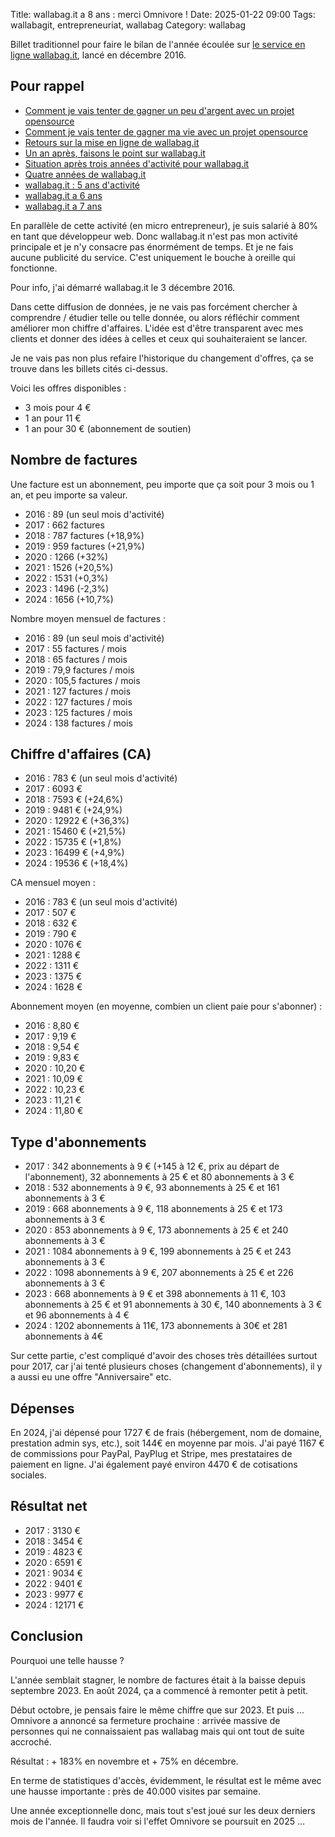 Title: wallabag.it a 8 ans : merci Omnivore !
Date: 2025-01-22 09:00
Tags: wallabagit, entrepreneuriat, wallabag
Category: wallabag

Billet traditionnel pour faire le bilan de l'année écoulée sur [le service en ligne wallabag.it](https://wallabag.it/fr), lancé en décembre 2016.

## Pour rappel

* [Comment je vais tenter de gagner un peu d'argent avec un projet opensource]({filename}service-wallabag-it.md)
* [Comment je vais tenter de gagner ma vie avec un projet opensource]({filename}comment-je-vais-tenter-de-gagner-ma-vie-avec-un-projet-opensource.md)
* [Retours sur la mise en ligne de wallabag.it]({filename}retours-mise-ligne-wallabagit.md)
* [Un an après, faisons le point sur wallabag.it]({filename}un-an-apres-faisons-le-point-sur-wallabag-it.md)
* [Situation après trois années d'activité pour wallabag.it]({filename}situation-apres-trois-annees-dactivites-pour-wallabag-it.md)
* [Quatre années de wallabag.it]({filename}quatre-annees.md)
* [wallabag.it : 5 ans d'activité]({filename}bilan-5ans.md)
* [wallabag.it a 6 ans]({filename}wallabagit-6ans.md)
* [wallabag.it a 7 ans]({filename}wallabagit-7ans.md)

En parallèle de cette activité (en micro entrepreneur), je suis salarié à 80% en tant que développeur web. Donc wallabag.it n'est pas mon activité principale et je n'y consacre pas énormément de temps. Et je ne fais aucune publicité du service.
C'est uniquement le bouche à oreille qui fonctionne.

Pour info, j'ai démarré wallabag.it le 3 décembre 2016.

Dans cette diffusion de données, je ne vais pas forcément chercher à comprendre / étudier telle ou telle donnée, ou alors réfléchir comment améliorer mon chiffre d'affaires. L'idée est d'être transparent avec mes clients et donner des idées à celles et ceux qui souhaiteraient se lancer.

Je ne vais pas non plus refaire l'historique du changement d'offres, ça se trouve dans les billets cités ci-dessus.

Voici les offres disponibles :

* 3 mois pour 4 €
* 1 an pour 11 €
* 1 an pour 30 € (abonnement de soutien)

## Nombre de factures

Une facture est un abonnement, peu importe que ça soit pour 3 mois ou 1 an, et peu importe sa valeur.

* 2016 : 89 (un seul mois d'activité)
* 2017 : 662 factures
* 2018 : 787 factures (+18,9%)
* 2019 : 959 factures (+21,9%)
* 2020 : 1266 (+32%)
* 2021 : 1526 (+20,5%)
* 2022 : 1531 (+0,3%)
* 2023 : 1496 (-2,3%)
* 2024 : 1656 (+10,7%)

Nombre moyen mensuel de factures :

* 2016 : 89 (un seul mois d'activité)
* 2017 : 55 factures / mois
* 2018 : 65 factures / mois
* 2019 : 79,9 factures / mois
* 2020 : 105,5 factures / mois
* 2021 : 127 factures / mois
* 2022 : 127 factures / mois
* 2023 : 125 factures / mois
* 2024 : 138 factures / mois

## Chiffre d'affaires (CA)

* 2016 : 783 € (un seul mois d'activité)
* 2017 : 6093 €
* 2018 : 7593 € (+24,6%)
* 2019 : 9481 € (+24,9%)
* 2020 : 12922 € (+36,3%)
* 2021 : 15460 € (+21,5%)
* 2022 : 15735 € (+1,8%)
* 2023 : 16499 € (+4,9%)
* 2024 : 19536 € (+18,4%)

CA mensuel moyen :

* 2016 : 783 € (un seul mois d'activité)
* 2017 : 507 €
* 2018 : 632 €
* 2019 : 790 €
* 2020 : 1076 €
* 2021 : 1288 €
* 2022 : 1311 €
* 2023 : 1375 €
* 2024 : 1628 €

Abonnement moyen (en moyenne, combien un client paie pour s'abonner) :

* 2016 : 8,80 €
* 2017 : 9,19 €
* 2018 : 9,54 €
* 2019 : 9,83 €
* 2020 : 10,20 €
* 2021 : 10,09 €
* 2022 : 10,23 €
* 2023 : 11,21 €
* 2024 : 11,80 €

## Type d'abonnements

* 2017 : 342 abonnements à 9 € (+145 à 12 €, prix au départ de l'abonnement), 32 abonnements à 25 € et 80 abonnements à 3 €
* 2018 : 532 abonnements à 9 €, 93 abonnements à 25 € et 161 abonnements à 3 €
* 2019 : 668 abonnements à 9 €, 118 abonnements à 25 € et 173 abonnements à 3 €
* 2020 : 853 abonnements à 9 €, 173 abonnements à 25 € et 240 abonnements à 3 €
* 2021 : 1084 abonnements à 9 €, 199 abonnements à 25 € et 243 abonnements à 3 €
* 2022 : 1098 abonnements à 9 €, 207 abonnements à 25 € et 226 abonnements à 3 €
* 2023 : 668 abonnements à 9 € et 398 abonnements à 11 €, 103 abonnements à 25 € et 91 abonnements à 30 €, 140 abonnements à 3 € et 96 abonnements à 4 €
* 2024 : 1202 abonnements à 11€, 173 abonnements à 30€ et 281 abonnements à 4€

Sur cette partie, c'est compliqué d'avoir des choses très détaillées surtout pour 2017, car j'ai tenté plusieurs choses (changement d'abonnements), il y a aussi eu une offre "Anniversaire" etc.

## Dépenses

En 2024, j'ai dépensé pour 1727 € de frais (hébergement, nom de domaine, prestation admin sys, etc.), soit 144€ en moyenne par mois.
J'ai payé 1167 € de commissions pour PayPal, PayPlug et Stripe, mes prestataires de paiement en ligne.
J'ai également payé environ 4470 € de cotisations sociales.

## Résultat net

* 2017 : 3130 €
* 2018 : 3454 €
* 2019 : 4823 €
* 2020 : 6591 €
* 2021 : 9034 €
* 2022 : 9401 €
* 2023 : 9977 €
* 2024 : 12171 €

## Conclusion

Pourquoi une telle hausse ?

L'année semblait stagner, le nombre de factures était à la baisse depuis septembre 2023. En août 2024, ça a commencé à remonter petit à petit.

Début octobre, je pensais faire le même chiffre que sur 2023. Et puis ...
Omnivore a annoncé sa fermeture prochaine : arrivée massive de personnes qui ne connaissaient pas wallabag mais qui ont tout de suite accroché.

Résultat : + 183% en novembre et + 75% en décembre.

En terme de statistiques d'accès, évidemment, le résultat est le même avec une hausse importante : près de 40.000 visites par semaine.

Une année exceptionnelle donc, mais tout s'est joué sur les deux derniers mois de l'année. Il faudra voir si l'effet Omnivore se poursuit en 2025 ...
